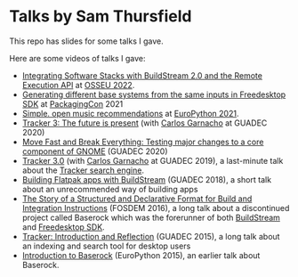 Talks by Sam Thursfield
=======================

This repo has slides for some talks I gave.

Here are some videos of talks I gave:

  * [Integrating Software Stacks with BuildStream 2.0 and the Remote Execution API](https://www.youtube.com/watch?v=Mvi6pylo-8o) at [OSSEU 2022](https://osseu2022.sched.com/).
  * [Generating different base systems from the same inputs in Freedesktop SDK](https://www.youtube.com/watch?v=76Uw8QCBgGk)
    at [PackagingCon](https://packaging-con.org/) 2021
  * [Simple. open music recommendations](https://www.youtube.com/watch?v=7APk4GqIlD0) at [EuroPython 2021](https://ep2021.europython.eu/).
  * [Tracker 3: The future is
    present](https://www.youtube.com/watch?v=QrH5WW0MD0c&t=216s) (with
    [Carlos Garnacho] at GUADEC 2020)
  * [Move Fast and Break Everything: Testing major changes to a core
    component of GNOME](https://www.youtube.com/watch?v=dmRLBHoSGGQ)
    (GUADEC 2020)
  * <a href="https://www.youtube.com/watch?v=YnY80QRBez4">Tracker 3.0</a> (with [Carlos Garnacho] at GUADEC 2019), a last-minute talk about the <a href="https://gnome.pages.gitlab.gnome.org/">Tracker search engine</a>.
  * <a href="https://www.youtube.com/watch?v=6Yz8Y_QTcSM">Building Flatpak apps with BuildStream</a> (GUADEC 2018), a short talk about an unrecommended way of building apps
  * <a href="https://fosdem.org/2016/schedule/event/format_for_build_and_integration_instructions/">The Story of a Structured and Declarative Format for Build and Integration Instructions</a> (FOSDEM 2016), a long talk about a discontinued project called Baserock which was the forerunner of both <a href="https://buildstream.build/">BuildStream</a> and <a href="https://gitlab.com/freedesktop-sdk/freedesktop-sdk/">Freedesktop SDK</a>.
  * <a href="https://www.youtube.com/watch?v=11wJTYxGAEo">Tracker: Introduction and Reflection</a> (GUADEC 2015), a long talk about an indexing and search tool for desktop users
  * <a href="https://www.youtube.com/watch?v=qYGlMCk15hs">Introduction to Baserock</a> (EuroPython 2015), an earlier talk about Baserock.

[Carlos Garnacho]: https://blogs.gnome.org/carlosg/
